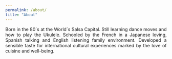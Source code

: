 ```yaml
---
permalink: /about/
title: "About"
---
```

<div style="text-align: justify"> 
Born in the 80´s at the World´s Salsa Capital. Still learning dance moves and how to play the Ukulele.
Schooled by the French in a Japanese loving, Spanish talking and English listening family environment.
Developed a sensible taste for international cultural experiences marked by the love of cuisine and well-being. 

</div>

